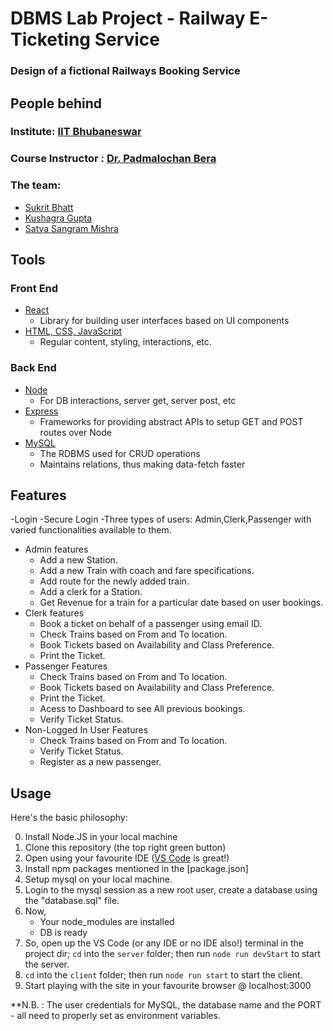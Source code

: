 # DBMS Lab Project - Railway E-Ticketing Service
### Design of a fictional Railways Booking Service

## People behind

### Institute: [IIT Bhubaneswar](https://www.iitbbs.ac.in/)
### Course Instructor : [Dr. Padmalochan Bera](https://scholar.google.co.in/citations?user=_PJ8HK0AAAAJ&hl=en)

### The team:
- [Sukrit Bhatt](https://www.linkedin.com/in/sukritbhatt/)
- [Kushagra Gupta ](https://www.linkedin.com/in/kushagra-gupta-3827a4156/)
- [Satya Sangram Mishra](https://www.linkedin.com/in/satya-sangram/)


## Tools
### Front End
- [React](https://reactjs.org/)
    - Library for building user interfaces based on UI components
- [HTML, CSS, JavaScript](https://html-css-js.com/)
    - Regular content, styling, interactions, etc.


### Back End
- [Node](https://nodejs.org/en/)
    - For DB interactions, server get, server post, etc
- [Express](https://expressjs.com/)
    - Frameworks for providing abstract APIs to setup GET and POST routes over Node
- [MySQL](https://www.mysql.com/)
    - The RDBMS used for CRUD operations
    - Maintains relations, thus making data-fetch faster

## Features
-Login
      -Secure Login
      -Three types of users: Admin,Clerk,Passenger with varied functionalities available to them.
- Admin features
    - Add a new Station.
    - Add a new Train with coach and fare specifications.
    - Add route for the newly added train.
    - Add a clerk for a Station.
    - Get Revenue for a train for a particular date based on user bookings.
- Clerk features
    - Book a ticket on behalf of a passenger using email ID.
    - Check Trains based on From and To location.
    - Book Tickets based on Availability and Class Preference.
    - Print the Ticket.
- Passenger Features
    - Check Trains based on From and To location.
    - Book Tickets based on Availability and Class Preference.
    - Print the Ticket.
    - Acess to Dashboard to see All previous bookings.
    - Verify Ticket Status.
 - Non-Logged In User Features
    - Check Trains based on From and To location.
    - Verify Ticket Status.
    - Register as a new passenger.

## Usage
Here's the basic philosophy:

0. Install Node.JS in your local machine
1. Clone this repository (the top right green button)
2. Open using your favourite IDE ([VS Code](https://code.visualstudio.com/) is great!)
3. Install npm packages mentioned in the [package.json]
4. Setup mysql on your local machine.
5. Login to the mysql session as a new root user, create a database using the "database.sql" file.
6. Now,
    - Your node_modules are installed
    - DB is ready
7. So, open up the VS Code (or any IDE or no IDE also!) terminal in the project dir; `cd` into the `server` folder; then run
    `node run devStart` to start the server.
8. `cd` into the `client` folder; then run
    `node run start` to start the client.
9. Start playing with the site in your favourite browser @ localhost:3000

**N.B. : The user credentials for MySQL, the database name and the PORT - all need to properly set as environment variables. 
